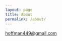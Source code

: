 ```yaml
---
layout: page
title: About
permalink: /about/
---
```


[hoffman449@gmail.com](mailto:hoffman449@gmail.com)